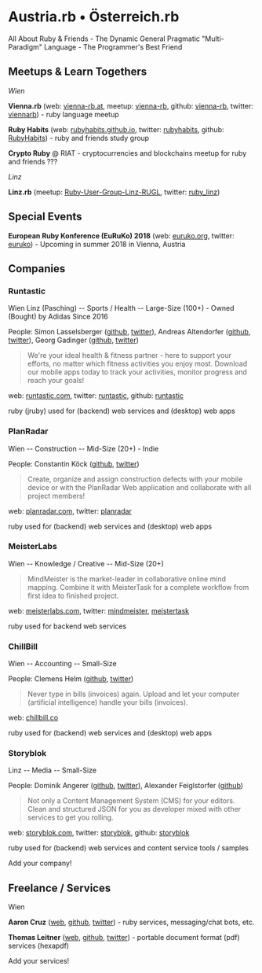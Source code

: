 # Austria.rb • Österreich.rb 

All About Ruby & Friends - The Dynamic General Pragmatic "Multi-Paradigm" Language  - The Programmer's Best Friend 


## Meetups & Learn Togethers

_Wien_

**Vienna.rb** (web: [vienna-rb.at](http://www.vienna-rb.at), meetup: [vienna-rb](http://meetup.com/vienna-rb), github: [vienna-rb](https://github.com/vienna-rb), twitter: [viennarb](https://twitter.com/viennarb)) - ruby language meetup

**Ruby Habits** (web: [rubyhabits.github.io](http://rubyhabits.github.io), twitter: [rubyhabits](https://twitter.com/rubyhabits), github: [RubyHabits](https://github.com/RubyHabits)) - ruby and friends study group


**Crypto Ruby** @ RIAT  -  cryptocurrencies and blockchains meetup for ruby and friends ???


_Linz_

**Linz.rb** (meetup: [Ruby-User-Group-Linz-RUGL](http://meetup.com/Ruby-User-Group-Linz-RUGL), twitter: [ruby_linz](https://twitter.com/ruby_linz))



## Special Events

**European Ruby Konference (EuRuKo) 2018** (web: [euruko.org](https://euruko.org), twitter: [euruko](https://twitter.com/euruko)) - Upcoming in summer 2018 in Vienna, Austria




## Companies

### Runtastic

Wien Linz (Pasching) -- Sports / Health  -- Large-Size (100+)  - Owned (Bought) by Adidas Since 2016

People: Simon Lasselsberger ([github](https://github.com/lister), [twitter](https://twitter.com/lasssim)),
Andreas Altendorfer ([github](https://github.com/iboard), [twitter](https://twitter.com/nickendell)),
Georg Gadinger ([github](https://github.com/nilsding), [twitter](https://twitter.com/nilsding))

> We're your ideal health & fitness partner - here to support your efforts, no matter which fitness activities you enjoy most.
> Download our mobile apps today to track your activities, monitor progress and reach your goals!

web: [runtastic.com](https://www.runtastic.com), twitter: [runtastic](https://twitter.com/runtastic), github: [runtastic](https://github.com/runtastic)


ruby (jruby) used for (backend) web services and (desktop) web apps




### PlanRadar

Wien  -- Construction -- Mid-Size (20+)   - Indie

People:
Constantin Köck ([github](https://github.com/koeckc), [twitter](https://twitter.com/koeckc))

> Create, organize and assign construction defects with your mobile device
> or with the PlanRadar Web application and collaborate with all project members!

web: [planradar.com](https://www.planradar.com), twitter: [planradar](https://twitter.com/PlanRadar)

ruby used for (backend) web services and (desktop) web apps


### MeisterLabs

Wien  -- Knowledge / Creative -- Mid-Size (20+)

> MindMeister is the market-leader in collaborative online mind mapping. 
> Combine it with MeisterTask for a complete workflow from first idea to finished project.

web: [meisterlabs.com](https://www.meisterlabs.com), 
twitter: [mindmeister](https://twitter.com/mindmeister), [meistertask](https://twitter.com/meistertask)

ruby used for backend web services



### ChillBill

Wien -- Accounting  -- Small-Size  

People:  Clemens Helm ([github](https://github.com/clemenshelm), [twitter](https://twitter.com/clemenshelm))

> Never type in bills (invoices) again. Upload and let your computer (artificial intelligence)
> handle your bills (invoices).

web: [chillbill.co](https://www.chillbill.co)

ruby used for (backend) web services and (desktop) web apps



### Storyblok

Linz -- Media  -- Small-Size     

<!--  - Owned by Media Agency  - netural ?? (netural.com) ? (Add Name Here)
-->

People:
Dominik Angerer ([github](https://github.com/DominikAngerer), [twitter](https://twitter.com/DominikAngerer1)),
Alexander Feiglstorfer ([github](https://github.com/onefriendaday))

> Not only a Content Management System (CMS) for your editors. 
> Clean and structured JSON for you as developer mixed with other services to get you rolling.

web: [storyblok.com](https://www.storyblok.com), twitter: [storyblok](https://twitter.com/storyblok), github: [storyblok](https://github.com/storyblok)


ruby used for (backend) web services and content service tools / samples



Add your company!



## Freelance / Services

Wien

**Aaron Cruz**
([web](http://aaroncruz.com), [github](https://github.com/mraaroncruz), [twitter](https://twitter.com/mraaroncruz)) - ruby services, messaging/chat bots, etc.

**Thomas Leitner**
([web](https://gettalong.org/), [github](https://github.com/gettalong), [twitter](https://twitter.com/_gettalong)) - portable document format (pdf) services (hexapdf)



Add your services!
